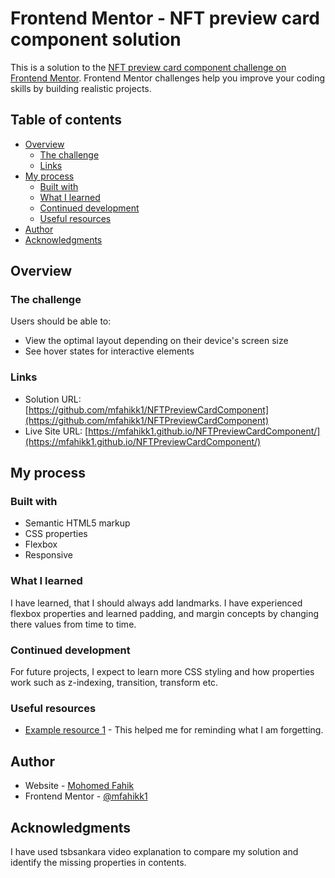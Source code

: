 # Frontend Mentor - NFT preview card component solution

This is a solution to the [NFT preview card component challenge on Frontend Mentor](https://www.frontendmentor.io/challenges/nft-preview-card-component-SbdUL_w0U). Frontend Mentor challenges help you improve your coding skills by building realistic projects. 

## Table of contents

- [Overview](#overview)
  - [The challenge](#the-challenge)
  - [Links](#links)
- [My process](#my-process)
  - [Built with](#built-with)
  - [What I learned](#what-i-learned)
  - [Continued development](#continued-development)
  - [Useful resources](#useful-resources)
- [Author](#author)
- [Acknowledgments](#acknowledgments)


## Overview

### The challenge

Users should be able to:

- View the optimal layout depending on their device's screen size
- See hover states for interactive elements

### Links

- Solution URL: [https://github.com/mfahikk1/NFTPreviewCardComponent](https://github.com/mfahikk1/NFTPreviewCardComponent)
- Live Site URL: [https://mfahikk1.github.io/NFTPreviewCardComponent/](https://mfahikk1.github.io/NFTPreviewCardComponent/)

## My process

### Built with

- Semantic HTML5 markup
- CSS properties
- Flexbox
- Responsive

### What I learned

I have learned, that I should always add landmarks. I have experienced flexbox properties and learned padding, and margin concepts by changing there values from time to time. 

### Continued development

For future projects, I expect to learn more CSS styling and how properties work such as z-indexing, transition, transform etc. 

### Useful resources

- [Example resource 1](https://www.youtube.com/watch?v=9bGbykdR4T8) - This helped me for reminding what I am forgetting.

## Author

- Website - [Mohomed Fahik](https://www.your-site.com)
- Frontend Mentor - [@mfahikk1](https://www.frontendmentor.io/profile/mfahikk1)


## Acknowledgments

I have used tsbsankara video explanation to compare my solution and identify the missing properties in contents.